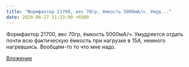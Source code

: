 ```yaml
---
title: "Формфактор 21700, вес 70гр, ёмкость 5000мА/ч. Умуд..."
date: 2020-06-27 11:23:00 +0300
---
```


Формфактор 21700, вес 70гр, ёмкость 5000мА/ч. Умудряется отдать почти всю фактическую ёмкость при нагрузке в 15А, немного нагревшись. Вообщем-то то что мне надо.

[Вложение](/assets/vk_photos/2/LFW56axJa4E.jpg)
